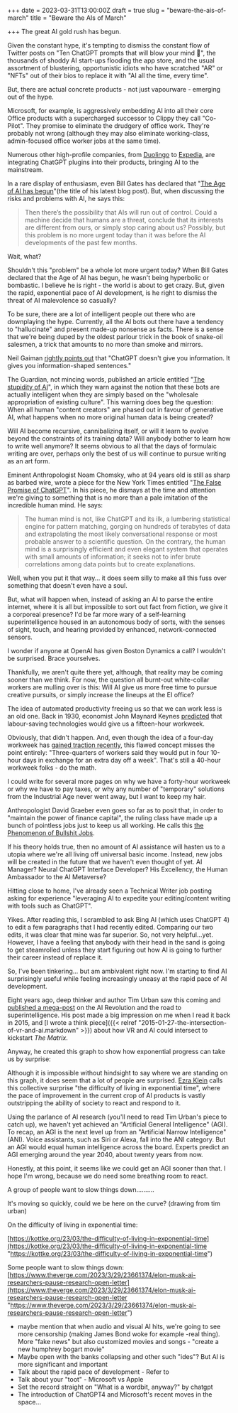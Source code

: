 +++
date = 2023-03-31T13:00:00Z
draft = true
slug = "beware-the-ais-of-march"
title = "Beware the AIs of March"

+++
The great AI gold rush has begun.

Given the constant hype, it's tempting to dismiss the constant flow of Twitter posts on "Ten ChatGPT prompts that will blow your mind 🤯", the thousands of shoddy AI start-ups flooding the app store, and the usual assortment of blustering, opportunistic idiots who have scratched "AR" or "NFTs" out of their bios to replace it with "AI all the time, every time".

But, there are actual concrete products - not just vapourware - emerging out of the hype.

Microsoft, for example, is aggressively embedding AI into all their core Office products with a supercharged successor to Clippy they call "Co-Pilot". They promise to eliminate the drudgery of office work. They're probably not wrong (although they may also eliminate working-class, admin-focused office worker jobs at the same time).

Numerous other high-profile companies, from [Duolingo](https://blog.duolingo.com/duolingo-max/) to [Expedia](https://mashable.com/article/expedia-kayak-openai-chatgpt-plugins), are integrating ChatGPT plugins into their products, bringing AI to the mainstream.

In a rare display of enthusiasm, even Bill Gates has declared that "[The Age of AI has begun](https://www.gatesnotes.com/The-Age-of-AI-Has-Begun)"(the title of his latest blog post). But, when discussing the risks and problems with AI, he says this:

> Then there’s the possibility that AIs will run out of control. Could a machine decide that humans are a threat, conclude that its interests are different from ours, or simply stop caring about us? Possibly, but this problem is no more urgent today than it was before the AI developments of the past few months.

Wait, what?

<!--more-->

Shouldn't this "problem" be a whole lot more urgent today? When Bill Gates declared that the Age of AI has begun, he wasn't being hyperbolic or bombastic. I believe he is right - the world is about to get crazy. But, given the rapid, exponential pace of AI development, is he right to dismiss the threat of AI malevolence so casually?

To be sure, there are a lot of intelligent people out there who are downplaying the hype. Currently, all the AI bots out there have a tendency to "hallucinate" and present made-up nonsense as facts. There is a sense that we're being duped by the oldest parlour trick in the book of snake-oil salesmen, a trick that amounts to no more than smoke and mirrors.

Neil Gaiman [rightly points out](https://twitter.com/neilhimself/status/1639610373115375616?cxt=HHwWgMCzudC8iMEtAAAA) that "ChatGPT doesn't give you information. It gives you information-shaped sentences."

The Guardian, not mincing words, published an article entitled "[The stupidity of AI](https://www.theguardian.com/technology/2023/mar/16/the-stupidity-of-ai-artificial-intelligence-dall-e-chatgpt)", in which they warn against the notion that these bots are actually intelligent when they are simply based on the "wholesale appropriation of existing culture". This warning does beg the question: When all human "content creators" are phased out in favour of generative AI, what happens when no more original human data is being created?

Will AI become recursive, cannibalizing itself, or will it learn to evolve beyond the constraints of its training data? Will anybody bother to learn how to write well anymore? It seems obvious to all that the days of formulaic writing are over, perhaps only the best of us will continue to pursue writing as an art form.

Eminent Anthropologist Noam Chomsky, who at 94 years old is still as sharp as barbed wire, wrote a piece for the New York Times entitled "[The False Promise of ChatGPT](https://www.nytimes.com/2023/03/08/opinion/noam-chomsky-chatgpt-ai.html)". In his piece, he dismays at the time and attention we're giving to something that is no more than a pale imitation of the incredible human mind. He says:

> The human mind is not, like ChatGPT and its ilk, a lumbering statistical engine for pattern matching, gorging on hundreds of terabytes of data and extrapolating the most likely conversational response or most probable answer to a scientific question. On the contrary, the human mind is a surprisingly efficient and even elegant system that operates with small amounts of information; it seeks not to infer brute correlations among data points but to create explanations.

Well, when you put it that way... it does seem silly to make all this fuss over something that doesn't even have a soul.

But, what will happen when, instead of asking an AI to parse the entire internet, where it is all but impossible to sort out fact from fiction, we give it a corporeal presence? I'd be far more wary of a self-learning superintelligence housed in an autonomous body of sorts, with the senses of sight, touch, and hearing provided by enhanced, network-connected sensors.

I wonder if anyone at OpenAI has given Boston Dynamics a call? I wouldn't be surprised. Brace yourselves.

Thankfully, we aren't quite there yet, although, that reality may be coming sooner than we think. For now, the question all burnt-out white-collar workers are mulling over is this: Will AI give us more free time to pursue creative pursuits, or simply increase the lineups at the EI office?

The idea of automated productivity freeing us so that we can work less is an old one. Back in 1930, economist John Maynard Keynes [predicted](https://www.openculture.com/2020/06/when-john-maynard-keynes-predicted-a-15-hour-workweek-in-a-hundred-years-time-1930.html) that labour-saving technologies would give us a fifteen-hour workweek.

Obviously, that didn't happen. And, even though the idea of a four-day workweek has [gained traction recently](https://globalnews.ca/news/9501740/four-day-working-week-major-study/), this flawed concept misses the point entirely: "Three-quarters of workers said they would put in four 10-hour days in exchange for an extra day off a week". That's still a 40-hour workweek folks - do the math.

I could write for several more pages on why we have a forty-hour workweek or why we have to pay taxes, or why any number of "temporary" solutions from the Industrial Age never went away, but I want to keep my hair.

Anthropologist David Graeber even goes so far as to posit that, in order to "maintain the power of finance capital", the ruling class have made up a bunch of pointless jobs just to keep us all working. He calls this [the Phenomenon of Bullshit Jobs](https://web.archive.org/web/20180807024932/http://strikemag.org/bullshit-jobs/).

If his theory holds true, then no amount of AI assistance will hasten us to a utopia where we're all living off universal basic income. Instead, new jobs will be created in the future that we haven't even thought of yet. AI Manager? Neural ChatGPT Interface Developer? His Excellency, the Human Ambassador to the AI Metaverse?

Hitting close to home, I've already seen a Technical Writer job posting asking for experience "leveraging AI to expedite your editing/content writing with tools such as ChatGPT".

Yikes. After reading this, I scrambled to ask Bing AI (which uses ChatGPT 4) to edit a few paragraphs that I had recently edited. Comparing our two edits, it was clear that mine was far superior. So, not very helpful...yet. However, I have a feeling that anybody with their head in the sand is going to get steamrolled unless they start figuring out how AI is going to further their career instead of replace it.

So, I've been tinkering... but am ambivalent right now. I'm starting to find AI surprisingly useful while feeling increasingly uneasy at the rapid pace of AI development.

Eight years ago, deep thinker and author Tim Urban saw this coming and [published a mega-post](https://waitbutwhy.com/2015/01/artificial-intelligence-revolution-1.html) on the AI Revolution and the road to superintelligence. His post made a big impression on me when I read it back in 2015, and [I wrote a think piece]({{< relref "2015-01-27-the-intersection-of-vr-and-ai.markdown" >}}) about how VR and AI could intersect to kickstart _The Matrix_.

Anyway, he created this graph to show how exponential progress can take us by surprise:

<insert edge1.png pic>

Although it is impossible without hindsight to say where we are standing on this graph, it does seem that a lot of people are surprised. [Ezra Klein](https://www.nytimes.com/2023/03/12/opinion/chatbots-artificial-intelligence-future-weirdness.html) calls this collective surprise "the difficulty of living in exponential time", where the pace of improvement in the current crop of AI products is vastly outstripping the ability of society to react and respond to it.

Using the parlance of AI research (you'll need to read Tim Urban's piece to catch up), we haven't yet achieved an "Artificial General Intelligence" (AGI). To recap, an AGI is the next level up from an "Artificial Narrow Intelligence" (ANI). Voice assistants, such as Siri or Alexa, fall into the ANI category. But an AGI would equal human intelligence across the board. Experts predict an AGI emerging around the year 2040, about twenty years from now.

Honestly, at this point, it seems like we could get an AGI sooner than that. I hope I'm wrong, because we do need some breathing room to react.

A group of people want to slow things down..........

It's moving so quickly, could we be here on the curve? (drawing from tim urban)

On the difficulty of living in exponential time:

[https://kottke.org/23/03/the-difficulty-of-living-in-exponential-time](https://kottke.org/23/03/the-difficulty-of-living-in-exponential-time "https://kottke.org/23/03/the-difficulty-of-living-in-exponential-time")

Some people want to slow things down: [https://www.theverge.com/2023/3/29/23661374/elon-musk-ai-researchers-pause-research-open-letter](https://www.theverge.com/2023/3/29/23661374/elon-musk-ai-researchers-pause-research-open-letter "https://www.theverge.com/2023/3/29/23661374/elon-musk-ai-researchers-pause-research-open-letter")

* maybe mention that when audio and visual AI hits, we're going to see more censorship (making James Bond woke for example -real thing). More "fake news" but also customized movies and songs - "create a new humphrey bogart movie"
* Maybe open with the banks collapsing and other such "ides"? But AI is more significant and important
* Talk about the rapid pace of development - Refer to
* Talk about your "toot" - Microsoft vs Apple
* Set the record straight on "What is a wordbit, anyway?" by chatgpt
* The introduction of ChatGPT4 and Microsoft's recent moves in the space...